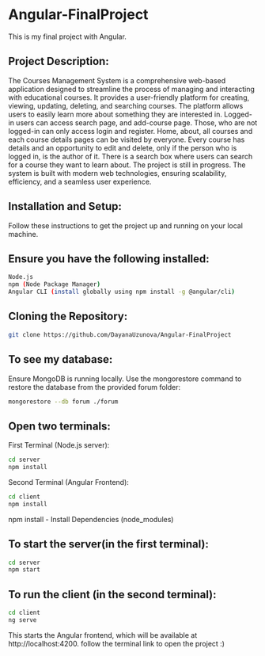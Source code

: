 # Angular-FinalProject
This is my final project with Angular.
## Project Description:
The Courses Management System is a comprehensive web-based application designed to streamline the process of managing and interacting with educational courses. It provides a user-friendly platform for creating, viewing, updating, deleting, and searching courses. The platform allows users to easily learn more about something they are interested in. Logged-in users can access search page, and add-course page. Those, who are not logged-in can only access login and register. Home, about, all courses and each course details pages can be visited by everyone. Every course has details and an opportunity to edit and delete, only if the person who is logged in, is the author of it. There is a search box where users can search for a course they want to learn about. The project is still in progress. The system is built with modern web technologies, ensuring scalability, efficiency, and a seamless user experience.

## Installation and Setup:
Follow these instructions to get the project up and running on your local machine.

## Ensure you have the following installed:
```bash
Node.js
npm (Node Package Manager)
Angular CLI (install globally using npm install -g @angular/cli)
```
## Cloning the Repository:
```bash
git clone https://github.com/DayanaUzunova/Angular-FinalProject
```
## To see my database:
Ensure MongoDB is running locally. Use the mongorestore command to restore the database from the provided forum folder:
```bash
mongorestore --db forum ./forum
```

## Open two terminals:
First Terminal (Node.js server): 
```bash
cd server
npm install 
```

Second Terminal (Angular Frontend): 
``` bash
cd client
npm install
```
npm install - Install Dependencies (node_modules)

## To start the server(in the first terminal):
```bash
cd server
npm start
```
## To run the client (in the second terminal):
```bash
cd client
ng serve 
```
This starts the Angular frontend, which will be available at http://localhost:4200.
follow the terminal link to open the project :)



